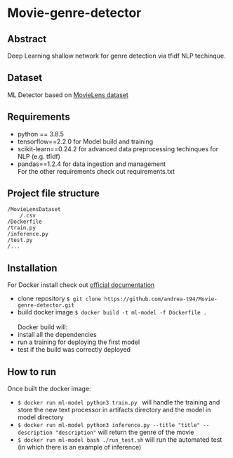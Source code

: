 # Movie-genre-detector

## Abstract
Deep Learning shallow network for genre detection via tfidf NLP techinque.

## Dataset
ML Detector based on [MovieLens dataset](https://www.kaggle.com/rounakbanik/the-movies-dataset/version/7#movies_metadata.csv)

## Requirements
- python == 3.8.5
- tensorflow==2.2.0 for Model build and training
- scikit-learn==0.24.2 for advanced data preprocessing techinques for NLP (e.g. tfidf)
- pandas==1.2.4 for data ingestion and management\
For the other requirements check out requirements.txt

## Project file structure

```
/MovieLensDataset
    /.csv
/Dockerfile
/train.py
/inference.py
/test.py
/...
```

## Installation
For Docker install check out [official documentation](https://docs.docker.com/get-docker/)
- clone repository ```
$ git clone https://github.com/andrea-t94/Movie-genre-detector.git ```
- build docker image ```
$ docker build -t ml-model -f Dockerfile . ```\
\
Docker build will:
- install all the dependencies
-  run a training for deploying the first model
-  test if the build was correctly deployed

## How to run
Once built the docker image:
- ```$ docker run ml-model python3 train.py ``` will handle the training and store the new text processor in artifacts directory and the model in model directory
- ``` $ docker run ml-model python3 inference.py --title "title" --description "description" ``` will return the genre of the movie
- ``` $ docker run ml-model bash ./run_test.sh ``` will run the automated test (in which there is an example of inference)



 
